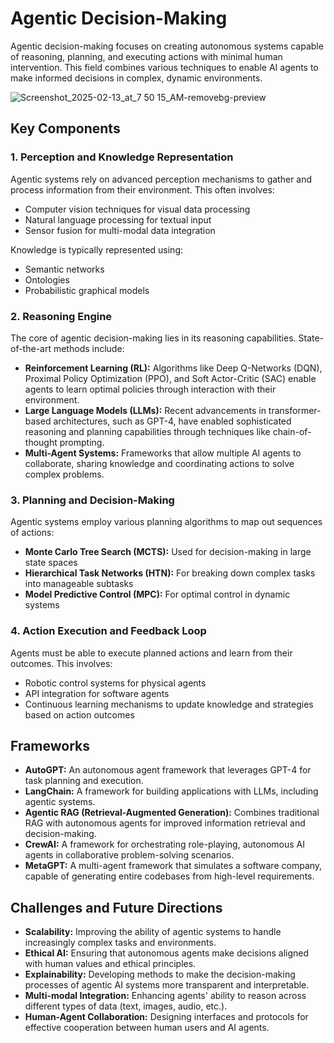 # Agentic Decision-Making 

Agentic decision-making focuses on creating autonomous systems capable of reasoning, planning, and executing actions with minimal human intervention. This field combines various techniques to enable AI agents to make informed decisions in complex, dynamic environments.

![Screenshot_2025-02-13_at_7 50 15_AM-removebg-preview](https://github.com/user-attachments/assets/158465cf-ae20-44f9-ab55-709080160372)



## Key Components

### 1. Perception and Knowledge Representation

Agentic systems rely on advanced perception mechanisms to gather and process information from their environment. This often involves:
- Computer vision techniques for visual data processing
- Natural language processing for textual input
- Sensor fusion for multi-modal data integration

Knowledge is typically represented using:
- Semantic networks
- Ontologies
- Probabilistic graphical models

### 2. Reasoning Engine

The core of agentic decision-making lies in its reasoning capabilities. State-of-the-art methods include:
- **Reinforcement Learning (RL):** Algorithms like Deep Q-Networks (DQN), Proximal Policy Optimization (PPO), and Soft Actor-Critic (SAC) enable agents to learn optimal policies through interaction with their environment.
- **Large Language Models (LLMs):** Recent advancements in transformer-based architectures, such as GPT-4, have enabled sophisticated reasoning and planning capabilities through techniques like chain-of-thought prompting.
- **Multi-Agent Systems:** Frameworks that allow multiple AI agents to collaborate, sharing knowledge and coordinating actions to solve complex problems.

### 3. Planning and Decision-Making

Agentic systems employ various planning algorithms to map out sequences of actions:
- **Monte Carlo Tree Search (MCTS):** Used for decision-making in large state spaces
- **Hierarchical Task Networks (HTN):** For breaking down complex tasks into manageable subtasks
- **Model Predictive Control (MPC):** For optimal control in dynamic systems

### 4. Action Execution and Feedback Loop

Agents must be able to execute planned actions and learn from their outcomes. This involves:
- Robotic control systems for physical agents
- API integration for software agents
- Continuous learning mechanisms to update knowledge and strategies based on action outcomes

## Frameworks

- **AutoGPT:** An autonomous agent framework that leverages GPT-4 for task planning and execution.
- **LangChain:** A framework for building applications with LLMs, including agentic systems.
- **Agentic RAG (Retrieval-Augmented Generation):** Combines traditional RAG with autonomous agents for improved information retrieval and decision-making.
- **CrewAI:** A framework for orchestrating role-playing, autonomous AI agents in collaborative problem-solving scenarios.
- **MetaGPT:** A multi-agent framework that simulates a software company, capable of generating entire codebases from high-level requirements.

## Challenges and Future Directions

- **Scalability:** Improving the ability of agentic systems to handle increasingly complex tasks and environments.
- **Ethical AI:** Ensuring that autonomous agents make decisions aligned with human values and ethical principles.
- **Explainability:** Developing methods to make the decision-making processes of agentic AI systems more transparent and interpretable.
- **Multi-modal Integration:** Enhancing agents' ability to reason across different types of data (text, images, audio, etc.).
- **Human-Agent Collaboration:** Designing interfaces and protocols for effective cooperation between human users and AI agents.

